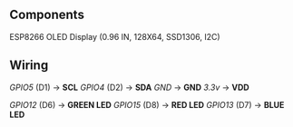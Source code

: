 ## Components
ESP8266
OLED Display (0.96 IN, 128X64, SSD1306, I2C)

## Wiring
*GPIO5* (D1) -> **SCL**
*GPIO4* (D2) -> **SDA**
*GND* -> **GND**
*3.3v* -> **VDD**

*GPIO12* (D6) -> **GREEN LED** 
*GPIO15* (D8) -> **RED LED** 
*GPIO13* (D7) -> **BLUE LED** 
